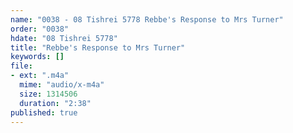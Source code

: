 ```yaml
---
name: "0038 - 08 Tishrei 5778 Rebbe's Response to Mrs Turner"
order: "0038"
hdate: "08 Tishrei 5778"
title: "Rebbe's Response to Mrs Turner"
keywords: []
file:
- ext: ".m4a"
  mime: "audio/x-m4a"
  size: 1314506
  duration: "2:38"
published: true
---
```



